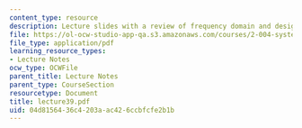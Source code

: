 ```yaml
---
content_type: resource
description: Lecture slides with a review of frequency domain and design.
file: https://ol-ocw-studio-app-qa.s3.amazonaws.com/courses/2-004-systems-modeling-and-control-ii-fall-2007/04d8156436c4203aac426ccbfcfe2b1b_lecture39.pdf
file_type: application/pdf
learning_resource_types:
- Lecture Notes
ocw_type: OCWFile
parent_title: Lecture Notes
parent_type: CourseSection
resourcetype: Document
title: lecture39.pdf
uid: 04d81564-36c4-203a-ac42-6ccbfcfe2b1b
---
```

